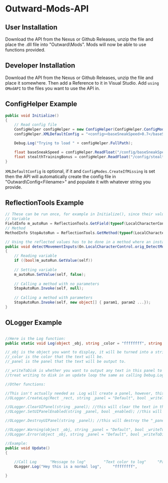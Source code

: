 # Outward-Mods-API

## User Installation
Download the API from the Nexus or Github Releases, unzip the file and place the .dll file into "Outward\Mods\". Mods will now be able to use functions provided.

## Developer Installation
Download the API from the Nexus or Github Releases, unzip the file and place it somewhere. Then add a Reference to it in Visual Studio. 
Add `using OModAPI` to the files you want to use the API in.

## ConfigHelper Example
```csharp
public void Initialize()
{
	// Read config file
	ConfigHelper configHelper = new ConfigHelper(ConfigHelper.ConfigModes.CreateIfMissing, "FileNameHere.xml");
	configHelper.XMLDefaultConfig = "<config><baseSneakSpeed>0.7</baseSneakSpeed><stealthTrainingBonus>1.3</stealthTrainingBonus></config>";

	Debug.Log("Trying to load " + configHelper.FullPath);

	float baseSneakSpeed = configHelper.ReadFloat("/config/baseSneakSpeed");
	float stealthTrainingBonus = configHelper.ReadFloat("/config/stealthTrainingBonus");
}
```

`XMLDefaultConfig` is optional, if it and `ConfigModes.CreateIfMissing` is set then the API will automatically create the config file in "Outward\Config\<Filename>" and populate it with whatever string you provide.

## ReflectionTools Example
```csharp
// These can be run once, for example in Initialize(), since their values don't change
// Variable
FieldInfo m_autoRun = ReflectionTools.GetField(typeof(LocalCharacterControl), "m_autoRun");
// Method
MethodInfo StopAutoRun = ReflectionTools.GetMethod(typeof(LocalCharacterControl), "StopAutoRun");

// Using the reflected values has to be done in a method where an instance to the class exists (in this example, self)
public void detectMovementInputs(On.LocalCharacterControl.orig_DetectMovementInputs orig, LocalCharacterControl self)
{
	// Reading variable
	if ((bool)m_autoRun.GetValue(self))
	
	// Setting variable
	m_autoRun.SetValue(self, false);
	
	// Calling a method with no parameters
	StopAutoRun.Invoke(self, null);
	
	// Calling a method with parameters
	StopAutoRun.Invoke(self, new object[] { param1, param2 ...});
}
```

## OLogger Example
```csharp

//Here is the Log function:
public static void Log(object _obj, string _color = "ffffffff", string _panel = "Default", bool _writeToDisk = true)

//_obj is the object you want to display, it will be turned into a string in the log function.
//_color is the color that the text will be.
//_panel is the panel that the text will be output to.

//_writeToDisk is whether you want to output any text in this panel to a file in "mods/Debug/'PanelName'.txt"
//treat writing to disk in an update loop the same as calling Debug.Log.

//Other functions:

//This isn't actually needed as .Log will create a panel, however, this give you control over the writeToDisk/enabled
//OLogger.CreateLog(Rect _rect, string _panel = "Default", bool _writeToDisk = true, bool _enabledOnCreation = true);

//OLogger.ClearUIPanel(string _panel); //this will clear the text in the "_panel" panel
//OLogger.SetUIPanelEnabled(string _panel, bool _enabled); //this will set the panel "_panel" to "enabled"

//OLogger.DestroyUIPanel(string _panel); //this will destroy the "_panel" panel;

//OLogger.Warning(object _obj, string _panel = "Default", bool _writeToDisk = true); //this will output yellow text to the "_panel" panel
//OLogger.Error(object _obj, string _panel = "Default", bool _writeToDisk = true); //this will output red text to the "_panel" panel

//Example:
public void Update()
{
	
	//Call Log		"Message to log"		"Text color to log"		"Panel to log to"	"Write to disk"
	OLogger.Log("Hey this is a normal log", 	"ffffffff",				 "Default", 		false);

}
```